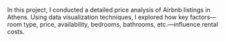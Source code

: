 In this project, I conducted a detailed price analysis of Airbnb listings in Athens. Using data visualization techniques, I explored how key factors—room type, price, availability, bedrooms, bathrooms, etc.—influence rental costs.
